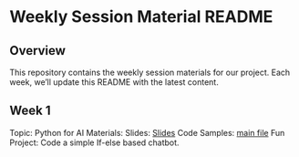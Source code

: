 # Weekly Session Material README
## Overview
This repository contains the weekly session materials for our project. Each week, we’ll update this README with the latest content.

## Week 1
Topic: Python for AI
Materials:
Slides: [Slides](Week_1/Slides.pptx)
Code Samples: [main file](Week_1/main.py)
Fun Project: Code a simple If-else based chatbot.
